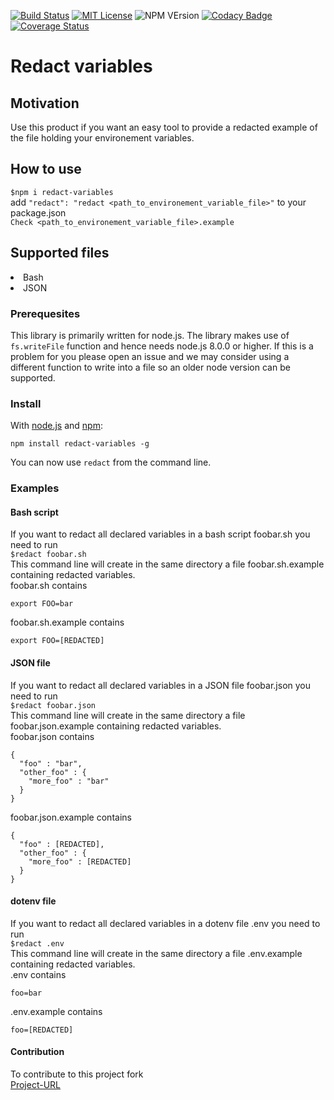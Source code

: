 [![Build Status](https://travis-ci.com/amarouane-ABDLHAK/redact-variables.svg?branch=master)](https://travis-ci.com/amarouane-ABDLHAK/redact-variables) [![MIT License](https://img.shields.io/aur/license/pac.svg)](https://github.com/amarouane-ABDLHAK/redact-variables/blob/master/LICENSE) ![NPM VErsion](https://img.shields.io/npm/v/redact-variables.svg) [![Codacy Badge](https://api.codacy.com/project/badge/Grade/5ec805e72c214630a65d037cedc6a8e6)](https://www.codacy.com/app/amarouane-ABDLHAK/redact-variables?utm_source=github.com&amp;utm_medium=referral&amp;utm_content=amarouane-ABDLHAK/redact-variables&amp;utm_campaign=Badge_Grade) [![Coverage Status](https://coveralls.io/repos/github/amarouane-ABDLHAK/redact-variables/badge.svg?branch=master)](https://coveralls.io/github/amarouane-ABDLHAK/redact-variables?branch=master)

# Redact variables

## Motivation
Use this product if you want an easy tool to provide a redacted example of the file holding your environement variables.

## How to use
`$npm i redact-variables`
<br>
add `"redact": "redact <path_to_environement_variable_file>"` to your package.json
<br>
`Check <path_to_environement_variable_file>.example`


## Supported files
<li>
Bash
</li>
<li>
JSON
</li>

### Prerequesites

This library is primarily written for node.js. The library makes use of `fs.writeFile` function and hence needs node.js 8.0.0 or higher. If this is a problem for you please open an issue and we may consider using a different function to write into a file so an older node version can be supported.


### Install
With [node.js](http://nodejs.org/) and [npm](https://www.npmjs.com/):

	npm install redact-variables -g

You can now use `redact` from the command line.


### Examples

#### Bash script

If you want to redact all declared variables in a bash script foobar.sh you need to run <br>
`$redact foobar.sh` <br>
This command line will create in the same directory a file foobar.sh.example containing redacted variables.
<br>
foobar.sh contains 
```
export FOO=bar
```
foobar.sh.example contains
```
export FOO=[REDACTED]
```

#### JSON file

If you want to redact all declared variables in a JSON file foobar.json you need to run <br>
`$redact foobar.json` <br>
This command line will create in the same directory a file foobar.json.example containing redacted variables.
<br>
foobar.json contains 
```
{
  "foo" : "bar",
  "other_foo" : {
    "more_foo" : "bar"
  }
}
```
foobar.json.example contains
```
{
  "foo" : [REDACTED],
  "other_foo" : {
    "more_foo" : [REDACTED]
  }
}
```

#### dotenv file

If you want to redact all declared variables in a dotenv file .env you need to run <br>
`$redact .env` <br>
This command line will create in the same directory a file .env.example containing redacted variables.
<br>
.env contains 
```
foo=bar
```
.env.example contains
```
foo=[REDACTED]
```
#### Contribution 
To contribute to this project fork <br>
[Project-URL](https://github.com/amarouane-ABDLHAK/redact-variables)
